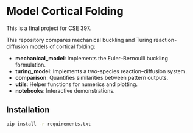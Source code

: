 # Model Cortical Folding

This is a final project for CSE 397.

This repository compares mechanical buckling and Turing reaction-diffusion models of cortical folding:

- **mechanical_model**: Implements the Euler–Bernoulli buckling formulation.
- **turing_model**: Implements a two-species reaction–diffusion system.
- **comparison**: Quantifies similarities between pattern outputs.
- **utils**: Helper functions for numerics and plotting.
- **notebooks**: Interactive demonstrations.

## Installation

```bash
pip install -r requirements.txt
